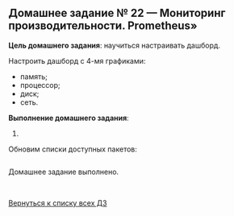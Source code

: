 ## Домашнее задание № 22 — Мониторинг производительности. Prometheus»

**Цель домашнего задания**: научиться настраивать дашборд.  

Настроить дашборд с 4-мя графиками:  
- память;  
- процессор;  
- диск;  
- сеть.

**Выполнение домашнего задания**:

1) 

Обновим списки доступных пакетов:
```console

```


















Домашнее задание выполнено.

<br/>

[Вернуться к списку всех ДЗ](../README.md)

